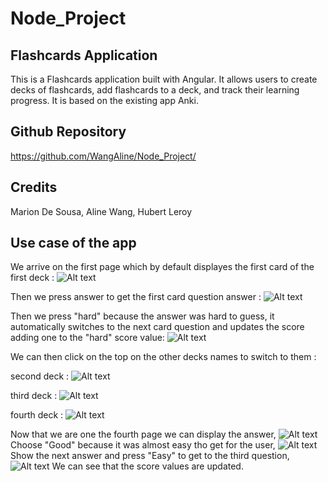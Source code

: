 # Node_Project
## Flashcards Application

This is a Flashcards application built with Angular. It allows users to create decks of flashcards, add flashcards to a deck, and track their learning progress.
It is based on the existing app Anki.

## Github Repository

https://github.com/WangAline/Node_Project/

## Credits
Marion De Sousa, Aline Wang, Hubert Leroy

## Use case of the app

We arrive on the first page which by default displayes the first card of the first deck  : 
![Alt text](Screenshots/main/main_on_start.png)

Then we press answer to get the first card question answer : 
![Alt text](Screenshots/main/main_with_answer.png)

Then we press "hard" because the answer was hard to guess, it automatically switches to the next card question and updates the score adding one to the "hard" score value: 
![Alt text](Screenshots/main/main_hard_pressed.png)

We can then click on the top on the other decks names to switch to them :

second deck : ![Alt text](Screenshots/main/second_deck_after_switching.png)

third deck : ![Alt text](Screenshots/main/third_deck_after_switching.png)

fourth deck : ![Alt text](Screenshots/main/fourth_deck_after_switching.png)

Now that we are one the fourth page we can display the answer,
![Alt text](Screenshots/main/fourth_deck_main_with_answer.png)
Choose "Good" because it was almost easy tho get for the user,
![Alt text](Screenshots/main/fourth_deck_main_good_pressed.png)
Show the next answer and press "Easy" to get to the third question,
![Alt text](Screenshots/main/fourth_deck_main_easy_pressed.png)
We can see that the score values are updated.





